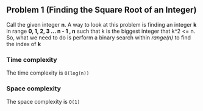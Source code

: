 ## Problem 1 (Finding the Square Root of an Integer)
Call the given integer **n**. A way to look at this problem is finding an integer **k** in range **0, 1, 2, 3 ... n - 1 , n** such that
k is the biggest integer that k^2 <= n. So, what we need to do is perform a binary search within *range(n)* to find the index of **k**

### Time complexity
The time complexity is `O(log(n))`

### Space complexity
The space complexity is `O(1)` 

